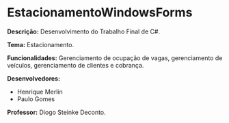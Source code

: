 # EstacionamentoWindowsForms

<b>Descrição:</b> Desenvolvimento do Trabalho Final de C#. 

<b>Tema:</b> Estacionamento.

<b>Funcionalidades:</b> Gerenciamento de ocupação de vagas, gerenciamento de veículos, gerenciamento de clientes e cobrança.

<b>Desenvolvedores:</b>
<ul>
  <li>Henrique Merlin</li>
  <li>Paulo Gomes</li>
</ul>

<b>Professor:</b> Diogo Steinke Deconto.
